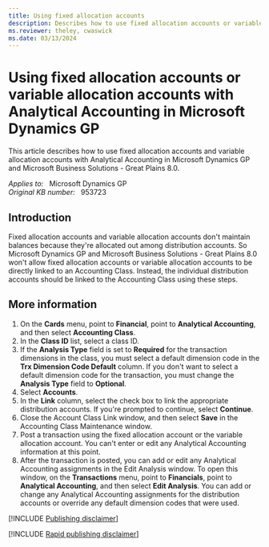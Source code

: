 ```yaml
---
title: Using fixed allocation accounts
description: Describes how to use fixed allocation accounts or variable allocation accounts with Analytical Accounting in Microsoft Dynamics GP.
ms.reviewer: theley, cwaswick
ms.date: 03/13/2024
---
```

# Using fixed allocation accounts or variable allocation accounts with Analytical Accounting in Microsoft Dynamics GP

This article describes how to use fixed allocation accounts and variable allocation accounts with Analytical Accounting in Microsoft Dynamics GP and Microsoft Business Solutions - Great Plains 8.0.

_Applies to:_ &nbsp; Microsoft Dynamics GP  
_Original KB number:_ &nbsp; 953723

## Introduction

Fixed allocation accounts and variable allocation accounts don't maintain balances because they're allocated out among distribution accounts. So Microsoft Dynamics GP and Microsoft Business Solutions - Great Plains 8.0 won't allow fixed allocation accounts or variable allocation accounts to be directly linked to an Accounting Class. Instead, the individual distribution accounts should be linked to the Accounting Class using these steps.

## More information

1. On the **Cards** menu, point to **Financial**, point to **Analytical Accounting**, and then select **Accounting Class**.
2. In the **Class ID** list, select a class ID.
3. If the **Analysis Type** field is set to **Required** for the transaction dimensions in the class, you must select a default dimension code in the **Trx Dimension Code Default** column. If you don't want to select a default dimension code for the transaction, you must change the **Analysis Type** field to **Optional**.
4. Select **Accounts**.
5. In the **Link** column, select the check box to link the appropriate distribution accounts. If you're prompted to continue, select **Continue**.
6. Close the Account Class Link window, and then select **Save** in the Accounting Class Maintenance window.
7. Post a transaction using the fixed allocation account or the variable allocation account. You can't enter or edit any Analytical Accounting information at this point.
8. After the transaction is posted, you can add or edit any Analytical Accounting assignments in the Edit Analysis window. To open this window, on the **Transactions** menu, point to **Financials**, point to **Analytical Accounting**, and then select **Edit Analysis**. You can add or change any Analytical Accounting assignments for the distribution accounts or override any default dimension codes that were used.

[!INCLUDE [Publishing disclaimer](../../includes/publishing-disclaimer.md)]

[!INCLUDE [Rapid publishing disclaimer](../../includes/rapid-publishing-disclaimer.md)]
